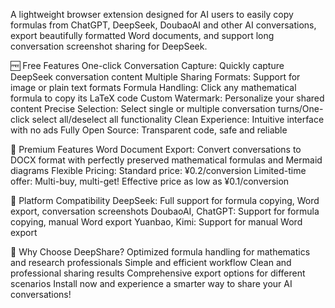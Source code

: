 A lightweight browser extension designed for AI users to easily copy formulas from ChatGPT, DeepSeek, DoubaoAI and other AI conversations, export beautifully formatted Word documents, and support long conversation screenshot sharing for DeepSeek.

🆓 Free Features
One-click Conversation Capture: Quickly capture DeepSeek conversation content
Multiple Sharing Formats: Support for image or plain text formats
Formula Handling: Click any mathematical formula to copy its LaTeX code
Custom Watermark: Personalize your shared content
Precise Selection: Select single or multiple conversation turns/One-click select all/deselect all functionality
Clean Experience: Intuitive interface with no ads
Fully Open Source: Transparent code, safe and reliable

💎 Premium Features
Word Document Export: Convert conversations to DOCX format with perfectly preserved mathematical formulas and Mermaid diagrams
Flexible Pricing:
Standard price: ¥0.2/conversion
Limited-time offer: Multi-buy, multi-get! Effective price as low as ¥0.1/conversion

📱 Platform Compatibility
DeepSeek: Full support for formula copying, Word export, conversation screenshots
DoubaoAI, ChatGPT: Support for formula copying, manual Word export
Yuanbao, Kimi: Support for manual Word export

🚀 Why Choose DeepShare?
Optimized formula handling for mathematics and research professionals
Simple and efficient workflow
Clean and professional sharing results
Comprehensive export options for different scenarios
Install now and experience a smarter way to share your AI conversations!
